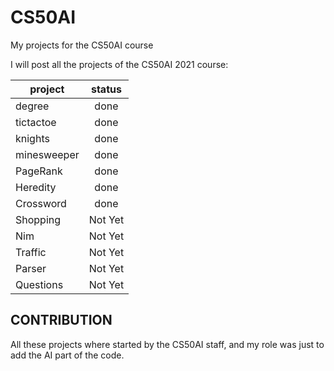 # CS50AI
My projects for the CS50AI course

I will post all the projects of the CS50AI 2021 course:

| project        | status    |           
| ------------- |:-------------:|
| degree      | done   |
| tictactoe      | done|
| knights | done |
| minesweeper | done |
| PageRank | done |
| Heredity | done |
| Crossword | done |
| Shopping | Not Yet |
| Nim | Not Yet |
| Traffic | Not Yet |
| Parser | Not Yet |
| Questions | Not Yet |

## CONTRIBUTION
All these projects where started by the CS50AI staff, and my role was just to add the AI part of the code.
